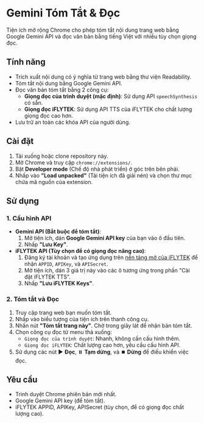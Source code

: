 # Gemini Tóm Tắt & Đọc

Tiện ích mở rộng Chrome cho phép tóm tắt nội dung trang web bằng Google Gemini API và đọc văn bản bằng tiếng Việt với nhiều tùy chọn giọng đọc.

## Tính năng

- Trích xuất nội dung có ý nghĩa từ trang web bằng thư viện Readability.
- Tóm tắt nội dung bằng Google Gemini API.
- Đọc văn bản tóm tắt bằng 2 công cụ:
  - **Giọng đọc của trình duyệt (mặc định)**: Sử dụng API `speechSynthesis` có sẵn.
  - **Giọng đọc iFLYTEK**: Sử dụng API TTS của iFLYTEK cho chất lượng giọng đọc cao hơn.
- Lưu trữ an toàn các khóa API của người dùng.

## Cài đặt

1.  Tải xuống hoặc clone repository này.
2.  Mở Chrome và truy cập `chrome://extensions/`.
3.  Bật **Developer mode** (Chế độ nhà phát triển) ở góc trên bên phải.
4.  Nhấp vào **"Load unpacked"** (Tải tiện ích đã giải nén) và chọn thư mục chứa mã nguồn của extension.

## Sử dụng

### 1. Cấu hình API

-   **Gemini API (Bắt buộc để tóm tắt)**:
    1.  Mở tiện ích, dán **Google Gemini API key** của bạn vào ô đầu tiên.
    2.  Nhấp **"Lưu Key"**.
-   **iFLYTEK API (Tùy chọn để có giọng đọc nâng cao)**:
    1.  Đăng ký tài khoản và tạo ứng dụng trên [nền tảng mở của iFLYTEK](https://www.xfyun.cn/) để nhận `APPID`, `APIKey`, và `APISecret`.
    2.  Mở tiện ích, dán 3 giá trị này vào các ô tương ứng trong phần "Cài đặt iFLYTEK TTS".
    3.  Nhấp **"Lưu iFLYTEK Keys"**.

### 2. Tóm tắt và Đọc

1.  Truy cập trang web bạn muốn tóm tắt.
2.  Nhấp vào biểu tượng của tiện ích trên thanh công cụ.
3.  Nhấn nút **"Tóm tắt trang này"**. Chờ trong giây lát để nhận bản tóm tắt.
4.  Chọn công cụ đọc từ menu thả xuống:
    -   `Giọng đọc của trình duyệt`: Nhanh, không cần cấu hình thêm.
    -   `Giọng đọc iFLYTEK`: Chất lượng cao hơn, yêu cầu cấu hình API.
5.  Sử dụng các nút ▶️ **Đọc**, ⏸️ **Tạm dừng**, và ⏹️ **Dừng** để điều khiển việc đọc.

## Yêu cầu

-   Trình duyệt Chrome phiên bản mới nhất.
-   Google Gemini API key (để tóm tắt).
-   iFLYTEK APPID, APIKey, APISecret (tùy chọn, để có giọng đọc chất lượng cao).